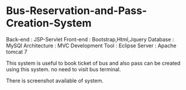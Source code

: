 # Bus-Reservation-and-Pass-Creation-System
Back-end : JSP-Servlet
Front-end : Bootstrap,Html,Jquery
Database : MySQl
Architecture : MVC
Development Tool : Eclipse
Server : Apache tomcat 7


This system is useful to book ticket of bus and also pass can be created using this system.
no need to visit bus terminal.

There is screenshot available of system.


